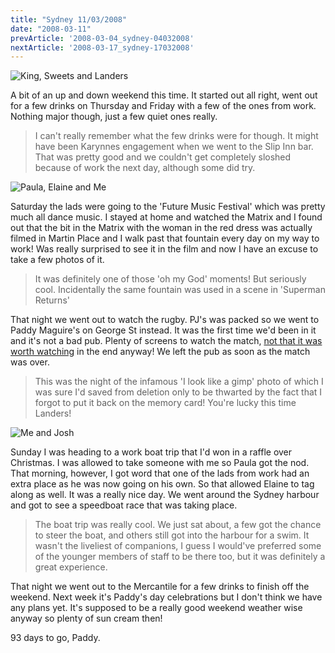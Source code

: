 ```yaml
---
title: "Sydney 11/03/2008"
date: "2008-03-11"
prevArticle: '2008-03-04_sydney-04032008'
nextArticle: '2008-03-17_sydney-17032008'
---
```

![King, Sweets and Landers](/images/P3070031.JPG "Future music festival")

A bit of an up and down weekend this time. It started out all right, went out for a few drinks on Thursday and Friday with a few of the ones from work. Nothing major though, just a few quiet ones really.
> I can't really remember what the few drinks were for though. It might have been Karynnes engagement when we went to the Slip Inn bar. That was pretty good and we couldn't get completely sloshed because of work the next day, although some did try.

![Paula, Elaine and Me](/images/P3090042.JPG "Our relaxing day out on Sydney Harbour")

Saturday the lads were going to the 'Future Music Festival' which was pretty much all dance music. I stayed at home and watched the Matrix and I found out that the bit in the Matrix with the woman in the red dress was actually filmed in Martin Place and I walk past that fountain every day on my way to work! Was really surprised to see it in the film and now I have an excuse to take a few photos of it.
> It was definitely one of those 'oh my God' moments! But seriously cool. Incidentally the same fountain was used in a scene in 'Superman Returns'

That night we went out to watch the rugby. PJ's was packed so we went to Paddy Maguire's on George St instead. It was the first time we'd been in it and it's not a bad pub. Plenty of screens to watch the match, [not that it was worth watching](http://www.rte.ie/sport/rugby/sixnations/2008/0308/irelandwales.html) in the end anyway! We left the pub as soon as the match was over.
> This was the night of the infamous 'I look like a gimp' photo of which I was sure I'd saved from deletion only to be thwarted by the fact that I forgot to put it back on the memory card! You're lucky this time Landers!

![Me and Josh](/images/IMG_1205.JPG "The lads on their cruise")

Sunday I was heading to a work boat trip that I'd won in a raffle over Christmas. I was allowed to take someone with me so Paula got the nod. That morning, however, I got word that one of the lads from work had an extra place as he was now going on his own. So that allowed Elaine to tag along as well. It was a really nice day. We went around the Sydney harbour and got to see a speedboat race that was taking place.
> The boat trip was really cool. We just sat about, a few got the chance to steer the boat, and others still got into the harbour for a swim. It wasn't the liveliest of companions, I guess I would've preferred some of the younger members of staff to be there too, but it was definitely a great experience.

That night we went out to the Mercantile for a few drinks to finish off the weekend. Next week it's Paddy's day celebrations but I don't think we have any plans yet. It's supposed to be a really good weekend weather wise anyway so plenty of sun cream then!

93 days to go,
Paddy.